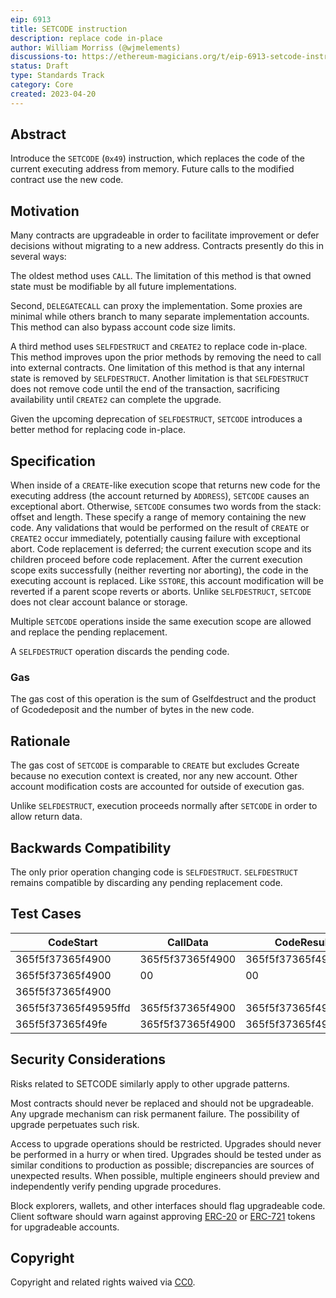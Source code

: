 ```yaml
---
eip: 6913
title: SETCODE instruction
description: replace code in-place
author: William Morriss (@wjmelements)
discussions-to: https://ethereum-magicians.org/t/eip-6913-setcode-instruction/13898
status: Draft
type: Standards Track
category: Core
created: 2023-04-20
---
```


## Abstract

Introduce the `SETCODE` (`0x49`) instruction, which replaces the code of the current executing address from memory.
Future calls to the modified contract use the new code.

## Motivation

Many contracts are upgradeable in order to facilitate improvement or defer decisions without migrating to a new address.
Contracts presently do this in several ways:

The oldest method uses `CALL`.
The limitation of this method is that owned state must be modifiable by all future implementations.

Second, `DELEGATECALL` can proxy the implementation.
Some proxies are minimal while others branch to many separate implementation accounts.
This method can also bypass account code size limits.

A third method uses `SELFDESTRUCT` and `CREATE2` to replace code in-place.
This method improves upon the prior methods by removing the need to call into external contracts.
One limitation of this method is that any internal state is removed by `SELFDESTRUCT`.
Another limitation is that `SELFDESTRUCT` does not remove code until the end of the transaction, sacrificing availability until `CREATE2` can complete the upgrade.

Given the upcoming deprecation of `SELFDESTRUCT`, `SETCODE` introduces a better method for replacing code in-place.

## Specification

When inside of a `CREATE`-like execution scope that returns new code for the executing address (the account returned by `ADDRESS`), `SETCODE` causes an exceptional abort.
Otherwise, `SETCODE` consumes two words from the stack: offset and length.
These specify a range of memory containing the new code.
Any validations that would be performed on the result of `CREATE` or `CREATE2` occur immediately, potentially causing failure with exceptional abort.
Code replacement is deferred; the current execution scope and its children proceed before code replacement.
After the current execution scope exits successfully (neither reverting nor aborting), the code in the executing account is replaced.
Like `SSTORE`, this account modification will be reverted if a parent scope reverts or aborts.
Unlike `SELFDESTRUCT`, `SETCODE` does not clear account balance or storage.

Multiple `SETCODE` operations inside the same execution scope are allowed and replace the pending replacement.

A `SELFDESTRUCT` operation discards the pending code.

### Gas

The gas cost of this operation is the sum of Gselfdestruct and the product of Gcodedeposit and the number of bytes in the new code.

## Rationale

The gas cost of `SETCODE` is comparable to `CREATE` but excludes Gcreate because no execution context is created, nor any new account.
Other account modification costs are accounted for outside of execution gas.

Unlike `SELFDESTRUCT`, execution proceeds normally after `SETCODE` in order to allow return data.

## Backwards Compatibility

The only prior operation changing code is `SELFDESTRUCT`.
`SELFDESTRUCT` remains compatible by discarding any pending replacement code.

## Test Cases

| CodeStart            | CallData         | CodeResult           | Gas  |
|----------------------|------------------|----------------------|------|
| 365f5f37365f4900     | 365f5f37365f4900 | 365f5f37365f4900     | 6613 |
| 365f5f37365f4900     | 00               | 00                   | 5213 |
| 365f5f37365f4900     |                  |                      | 5013 |
| 365f5f37365f49595ffd | 365f5f37365f4900 | 365f5f37365f49595ffd | 6617 |
| 365f5f37365f49fe     | 365f5f37365f4900 | 365f5f37365f49fe     |  all |

## Security Considerations

Risks related to SETCODE similarly apply to other upgrade patterns.

Most contracts should never be replaced and should not be upgradeable.
Any upgrade mechanism can risk permanent failure.
The possibility of upgrade perpetuates such risk.

Access to upgrade operations should be restricted.
Upgrades should never be performed in a hurry or when tired.
Upgrades should be tested under as similar conditions to production as possible; discrepancies are sources of unexpected results.
When possible, multiple engineers should preview and independently verify pending upgrade procedures.

Block explorers, wallets, and other interfaces should flag upgradeable code.
Client software should warn against approving [ERC-20](./eip-20.md) or [ERC-721](./eip-721.md) tokens for upgradeable accounts.

## Copyright

Copyright and related rights waived via [CC0](../LICENSE.md).

